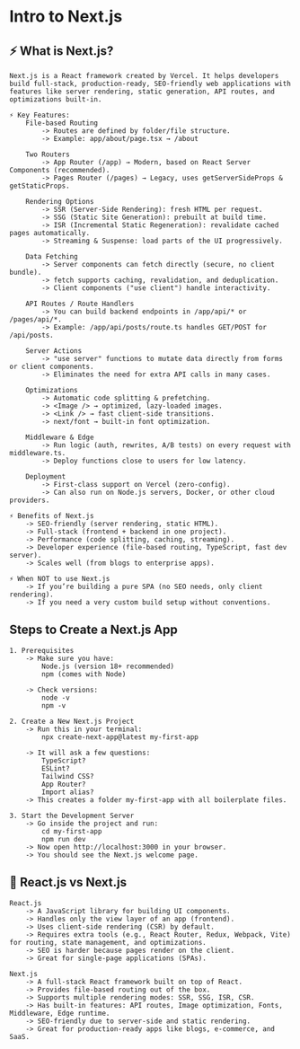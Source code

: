 # Intro to Next.js

## ⚡ What is Next.js?

    Next.js is a React framework created by Vercel. It helps developers build full-stack, production-ready, SEO-friendly web applications with features like server rendering, static generation, API routes, and optimizations built-in.

    ⚡ Key Features:
        File-based Routing
            -> Routes are defined by folder/file structure.
            -> Example: app/about/page.tsx → /about

        Two Routers
            -> App Router (/app) → Modern, based on React Server Components (recommended).
            -> Pages Router (/pages) → Legacy, uses getServerSideProps & getStaticProps.

        Rendering Options
            -> SSR (Server-Side Rendering): fresh HTML per request.
            -> SSG (Static Site Generation): prebuilt at build time.
            -> ISR (Incremental Static Regeneration): revalidate cached pages automatically.
            -> Streaming & Suspense: load parts of the UI progressively.

        Data Fetching
            -> Server components can fetch directly (secure, no client bundle).
            -> fetch supports caching, revalidation, and deduplication.
            -> Client components ("use client") handle interactivity.

        API Routes / Route Handlers
            -> You can build backend endpoints in /app/api/* or /pages/api/*.
            -> Example: /app/api/posts/route.ts handles GET/POST for /api/posts.

        Server Actions
            -> "use server" functions to mutate data directly from forms or client components.
            -> Eliminates the need for extra API calls in many cases.

        Optimizations
            -> Automatic code splitting & prefetching.
            -> <Image /> → optimized, lazy-loaded images.
            -> <Link /> → fast client-side transitions.
            -> next/font → built-in font optimization.

        Middleware & Edge
            -> Run logic (auth, rewrites, A/B tests) on every request with middleware.ts.
            -> Deploy functions close to users for low latency.

        Deployment
            -> First-class support on Vercel (zero-config).
            -> Can also run on Node.js servers, Docker, or other cloud providers.

    ⚡ Benefits of Next.js
        -> SEO-friendly (server rendering, static HTML).
        -> Full-stack (frontend + backend in one project).
        -> Performance (code splitting, caching, streaming).
        -> Developer experience (file-based routing, TypeScript, fast dev server).
        -> Scales well (from blogs to enterprise apps).

    ⚡ When NOT to use Next.js
        -> If you’re building a pure SPA (no SEO needs, only client rendering).
        -> If you need a very custom build setup without conventions.

## Steps to Create a Next.js App

    1. Prerequisites
        -> Make sure you have:
            Node.js (version 18+ recommended)
            npm (comes with Node)

        -> Check versions:
            node -v
            npm -v

    2. Create a New Next.js Project
        -> Run this in your terminal:
            npx create-next-app@latest my-first-app

        -> It will ask a few questions:
            TypeScript? 
            ESLint?
            Tailwind CSS? 
            App Router? 
            Import alias? 
        -> This creates a folder my-first-app with all boilerplate files.

    3. Start the Development Server
        -> Go inside the project and run:
            cd my-first-app
            npm run dev
        -> Now open http://localhost:3000 in your browser.
        -> You should see the Next.js welcome page.

## 📌 React.js vs Next.js

    React.js
        -> A JavaScript library for building UI components.
        -> Handles only the view layer of an app (frontend).
        -> Uses client-side rendering (CSR) by default.
        -> Requires extra tools (e.g., React Router, Redux, Webpack, Vite) for routing, state management, and optimizations.
        -> SEO is harder because pages render on the client.
        -> Great for single-page applications (SPAs).

    Next.js
        -> A full-stack React framework built on top of React.
        -> Provides file-based routing out of the box.
        -> Supports multiple rendering modes: SSR, SSG, ISR, CSR.
        -> Has built-in features: API routes, Image optimization, Fonts, Middleware, Edge runtime.
        -> SEO-friendly due to server-side and static rendering.
        -> Great for production-ready apps like blogs, e-commerce, and SaaS.